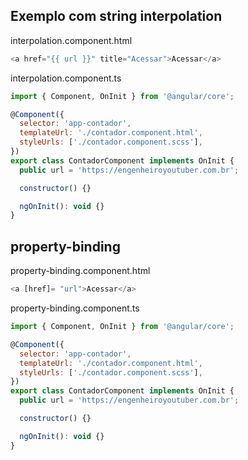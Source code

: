 ## Exemplo com string interpolation

interpolation.component.html

```js
<a href="{{ url }}" title="Acessar">Acessar</a>
```

interpolation.component.ts

```js
import { Component, OnInit } from '@angular/core';

@Component({
  selector: 'app-contador',
  templateUrl: './contador.component.html',
  styleUrls: ['./contador.component.scss'],
})
export class ContadorComponent implements OnInit {
  public url = 'https://engenheiroyoutuber.com.br';

  constructor() {}

  ngOnInit(): void {}
}
```

## property-binding

property-binding.component.html

```js
<a [href]= "url">Acessar</a>
```

property-binding.component.ts

```js
import { Component, OnInit } from '@angular/core';

@Component({
  selector: 'app-contador',
  templateUrl: './contador.component.html',
  styleUrls: ['./contador.component.scss'],
})
export class ContadorComponent implements OnInit {
  public url = 'https://engenheiroyoutuber.com.br';

  constructor() {}

  ngOnInit(): void {}
}
```